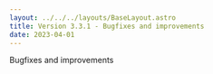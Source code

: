 ```yaml
---
layout: ../../../layouts/BaseLayout.astro
title: Version 3.3.1 - Bugfixes and improvements
date: 2023-04-01
---
```

Bugfixes and improvements
